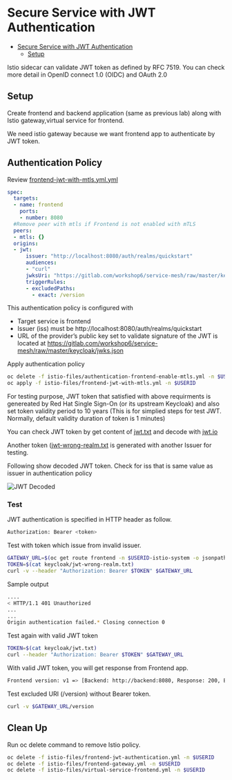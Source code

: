# Secure Service with JWT Authentication

<!-- TOC -->

- [Secure Service with JWT Authentication](#secure-service-with-jwt-authentication)
  - [Setup](#setup)

<!-- /TOC -->
Istio sidecar can validate JWT token as defined by RFC 7519. You can check more detail in OpenID connect 1.0 (OIDC) and OAuth 2.0

## Setup

Create frontend and backend application (same as previous lab) along with Istio gateway,virtual service for frontend.

We need istio gateway because we want frontend app to authenticate by JWT token.

<!-- ```bash
oc delete -f ocp/frontend-route.yml -n $USERID
oc apply -f ocp/frontend-v1-deployment.yml -n $USERID
oc apply -f ocp/frontend-service.yml -n $USERID
oc apply -f ocp/backend-v1-deployment.yml -n $USERID
oc apply -f ocp/backend-v2-deployment.yml -n $USERID
oc apply -f ocp/backend-service.yml -n $USERID
oc apply -f istio-files/virtual-service-frontend.yml -n $USERID
watch oc get pods -n $USERID
oc apply -f istio-files/frontend-gateway.yml -n $USERID
``` -->

## Authentication Policy

Review [frontend-jwt-with-mtls.yml.yml](../istio-files/frontend-jwt-with-mtls.yml)

```yaml
spec:
  targets:
  - name: frontend
    ports:
    - number: 8080
  #Remove peer with mtls if Frontend is not enabled with mTLS
  peers:
  - mtls: {}
  origins:
  - jwt:
      issuer: "http://localhost:8080/auth/realms/quickstart"
      audiences:
      - "curl"
      jwksUri: "https://gitlab.com/workshop6/service-mesh/raw/master/keycloak/jwks.json"
      triggerRules:
      - excludedPaths:  
        - exact: /version
```

This authentication policy is configured with

* Target service is frontend
* Issuer (iss) must be http://localhost:8080/auth/realms/quickstart
* URL of the provider’s public key set to validate signature of the JWT is located at https://gitlab.com/workshop6/service-mesh/raw/master/keycloak/jwks.json

Apply authentication policy 

```bash
oc delete -f istio-files/authentication-frontend-enable-mtls.yml -n $USERID
oc apply -f istio-files/frontend-jwt-with-mtls.yml -n $USERID
```

For testing purpose, JWT token that satisfied with above requirments is genereated by Red Hat Single Sign-On (or its upstream Keycloak) and also set token validity period to 10 years (This is for simplied steps for test JWT. Normally, default validity duration of token is 1 minutes)

You can check JWT token by get content of [jwt.txt](../keycloak/jwt.txt) and decode with [jwt.io](http://jwt.io)

Another token ([jwt-wrong-realm.txt](../keycloak/jwt-wrong-realm.txt) is generated with another Issuer for testing.

Following show decoded JWT token. Check for iss that is same value as issuer in authentication policy

![JWT Decoded](../images/jwt-decoded.png)

### Test

JWT authentication is specified in HTTP header as follow.

```bash
Authorization: Bearer <token>
```

Test with token which issue from invalid issuer.

```bash
GATEWAY_URL=$(oc get route frontend -n $USERID-istio-system -o jsonpath='{.spec.host}')
TOKEN=$(cat keycloak/jwt-wrong-realm.txt)
curl -v --header "Authorization: Bearer $TOKEN" $GATEWAY_URL
```

Sample output

```bash
....
< HTTP/1.1 401 Unauthorized
...
...
Origin authentication failed.* Closing connection 0
```

Test again with valid JWT token

```bash
TOKEN=$(cat keycloak/jwt.txt)
curl --header "Authorization: Bearer $TOKEN" $GATEWAY_URL
```

With valid JWT token, you will get response from Frontend app.

```bash
Frontend version: v1 => [Backend: http://backend:8080, Response: 200, Body: Backend version:v2, Response:200, Host:backend-v2-7699759f8f-8pxj8, Status:200, Message: Hello, World]
```

Test excluded URI (/version) without Bearer token.

```bash
curl -v $GATEWAY_URL/version
```

## Clean Up

Run oc delete command to remove Istio policy.

```bash
oc delete -f istio-files/frontend-jwt-authentication.yml -n $USERID
oc delete -f istio-files/frontend-gateway.yml -n $USERID
oc delete -f istio-files/virtual-service-frontend.yml -n $USERID
```

<!-- ## Next Topic

[Rate Limits](./10-rate-limits.md) -->

